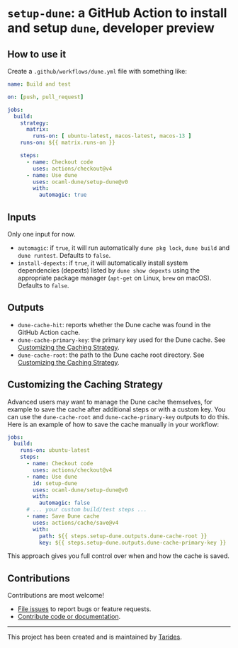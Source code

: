 # `setup-dune`: a GitHub Action to install and setup `dune`, developer preview

## How to use it

Create a `.github/workflows/dune.yml` file with something like:

```yaml
name: Build and test

on: [push, pull_request]

jobs:
  build:
    strategy:
      matrix:
        runs-on: [ ubuntu-latest, macos-latest, macos-13 ]
    runs-on: ${{ matrix.runs-on }}

    steps:
      - name: Checkout code
        uses: actions/checkout@v4
      - name: Use dune
        uses: ocaml-dune/setup-dune@v0
        with:
          automagic: true
```

## Inputs

Only one input for now.

- `automagic`: if `true`, it will run automatically `dune pkg lock`, `dune build` and `dune runtest`. Defaults to `false`.
- `install-depexts`: if `true`, it will automatically install system dependencies (depexts) listed by `dune show depexts` using the appropriate package manager (`apt-get` on Linux, `brew` on macOS). Defaults to `false`.

## Outputs

- `dune-cache-hit`: reports whether the Dune cache was found in the GitHub Action cache.
- `dune-cache-primary-key`: the primary key used for the Dune cache. See [Customizing the Caching Strategy](#customizing-the-caching-strategy).
- `dune-cache-root`: the path to the Dune cache root directory. See [Customizing the Caching Strategy](#customizing-the-caching-strategy).

## Customizing the Caching Strategy

Advanced users may want to manage the Dune cache themselves, for example to save the cache after additional steps or with a custom key. You can use the `dune-cache-root` and `dune-cache-primary-key` outputs to do this. Here is an example of how to save the cache manually in your workflow:

```yaml
jobs:
  build:
    runs-on: ubuntu-latest
    steps:
      - name: Checkout code
        uses: actions/checkout@v4
      - name: Use dune
        id: setup-dune
        uses: ocaml-dune/setup-dune@v0
        with:
          automagic: false
      # ... your custom build/test steps ...
      - name: Save Dune cache
        uses: actions/cache/save@v4
        with:
          path: ${{ steps.setup-dune.outputs.dune-cache-root }}
          key: ${{ steps.setup-dune.outputs.dune-cache-primary-key }}
```

This approach gives you full control over when and how the cache is saved.

## Contributions

Contributions are most welcome!

- [File issues](https://github.com/ocaml-dune/setup-dune/issues) to report bugs or feature requests.
- [Contribute code or documentation](./CONTRIBUTING.md).

---

This project has been created and is maintained by [Tarides](https://tarides.com).
